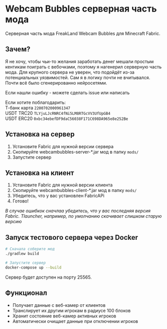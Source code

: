 # Webcam Bubbles серверная часть мода

Серверная часть мода FreakLand Webcam Bubbles для Minecraft Fabric.

## Зачем?

Я не хочу, чтобы чьи-то желания заработать денег мешали простым кентикам поиграть с вебочками, поэтому я нагенерил серверную часть мода. Для крупного сервера не уверен, что подойдёт из-за потенциальных уязвимостей. Сам я в логику почти не вчитывался. Почти всё было сгенерированно нейросетями. 

Если нашли ошибку - можете сделать issue или написать 

Если хотите поблагодарить:   
Т-банк карта `2200702000961347`   
USDT TRC20 `TLYjuLJcRNRC4fNi5LM8RTGcVV3UfUpGB4`   
USDT ERC20 `0xbc34ebefDF9daC56038F171C698DA965e8e252Be`   

## Установка на сервер

1. Установите Fabric для нужной версии сервера
2. Скопируйте webcambubbles-server-*.jar мод в папку `mods/`
4. Запустите сервер

## Установка на клиент

1. Установите Fabric для нужной версии клиента 
2. Скопируйте webcambubbles-client-*.jar мод в папку `mods/`
3. Убедитесь, что у вас установлен FabricAPi
4. Готово!
   
*В случае ошибкок сначлаа убедитесь, что у вас последняя версия Fabric. Tlauncher, например, по умолчанию скачивает слишком старую версию*

##  Запуск тестового сервера через Docker

```bash
# Сначала соберите мод
./gradlew build

# Запустите сервер
docker-compose up --build
```

Сервер будет доступен на порту 25565.

## Функционал

- Получает данные с веб-камер от клиентов
- Транслирует их другим игрокам в радиусе 100 блоков
- Хранит состояние веб-камер активных игроков
- Автоматически очищает данные при отключении игроков
